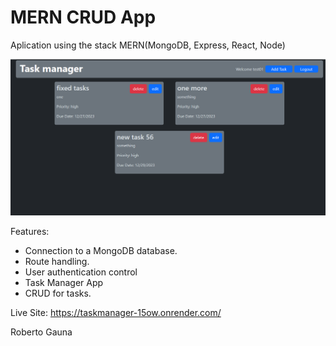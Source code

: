 # MERN CRUD App

Aplication using the stack MERN(MongoDB, Express, React, Node)

![Mern App](./client/src/assets/TaskManager.png)


Features:
- Connection to a MongoDB database.
- Route handling.
- User authentication control
- Task Manager App
- CRUD for tasks.

Live Site:
https://taskmanager-15ow.onrender.com/


Roberto Gauna
